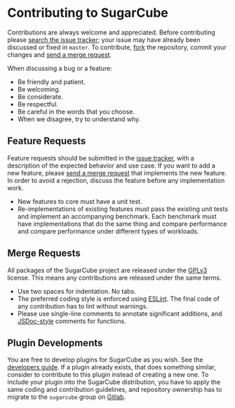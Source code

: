 # Contributing to SugarCube

Contributions are always welcome and appreciated. Before contributing please
[search the issue tracker](https://gitlab.com/groups/sugarcube/issues); your
issue may have already been discussed or fixed in `master`. To contribute,
[fork](https://gitlab.com/help/gitlab-basics/fork-project.md) the repository,
commit your changes and [send a merge
request](https://gitlab.com/help/gitlab-basics/add-merge-request.md).

When discussing a bug or a feature:

- Be friendly and patient.
- Be welcoming.
- Be considerate.
- Be respectful.
- Be careful in the words that you choose.
- When we disagree, try to understand why.

## Feature Requests

Feature requests should be submitted in the [issue
tracker](https://gitlab.com/groups/sugarcube/issues), with a description of
the expected behavior and use case. If you want to add a new feature, please
[send a merge
request](https://gitlab.com/help/gitlab-basics/add-merge-request.md) that
implements the new feature. In order to avoid a rejection, discuss the feature
before any implementation work.

- New features to core must have a unit test.
- Re-implementations of existing features must pass the existing unit tests
  and implement an accompanying benchmark. Each benchmark must have
  implementations that do the same thing and compare performance and compare
  performance under different types of workloads.

## Merge Requests

All packages of the SugarCube project are released under the
[GPLv3](https://www.gnu.org/licenses/gpl-3.0.en.html) license. This means any
contributions are released under the same terms.

- Use two spaces for indentation. No tabs.
- The preferred coding style is enforced using [ESLint](http://eslint.org/).
  The final code of any contribution has to lint without warnings.
- Please use single-line comments to annotate significant additions, and
  [JSDoc-style](http://usejsdoc.org/) comments for functions.

## Plugin Developments

You are free to develop plugins for SugarCube as you wish. See the [developers
guide](https://gitlab.com/sugarcube/tree/master/docs/developers-guide). If a
plugin already exists, that does something similar, consider to contribute to
this plugin instead of creating a new one. To include your plugin into the
SugarCube distribution, you have to apply the same coding and contribution
guidelines, and repository ownership has to migrate to the `sugarcube` group
on [Gitlab](https://gitlab.com/sugarcube).
